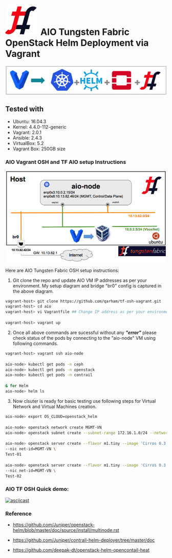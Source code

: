 # ![alt text](/images/TF.png) AIO Tungsten Fabric OpenStack Helm Deployment via Vagrant

![Web Console](../images/TF-Vagrant-Main.png)

## Tested with

* Ubuntu: 16.04.3
* Kernel: 4.4.0-112-generic
* Vagrant: 2.0.1
* Ansible: 2.4.3
* VirtualBox: 5.2
* Vagrant Box: 250GB size

### AIO Vagrant OSH and TF AIO setup Instructions

![Web Console](../images/AIO-OSH-TF-Topology.png)

Here are AIO Tungsten Fabric OSH setup instructions:

1. Git clone the repo and update AIO VM IP addresses as per your environment. My setup diagram and bridge "br0" config is captured in the above diagram.

```bash
vagrant-host> git clone https://github.com/qarham/tf-osh-vagrant.git
vagrant-host> cd aio
vagrant-host> vi Vagrantfile ## Change IP address as per your environment

vagrant-host> vagrant up
```

2. Once all above commands are sucessful without any ***"error"*** please check status of the pods by connecting to the "aio-node" VM using following commands.

```bash
vagrant-host> vagrant ssh aio-node

aio-node> kubectl get pods -n ceph
aio-node> kubectl get pods -n openstack
aio-node> kubectl get pods -n contrail

& for Helm
aio-node> helm ls
```

3. Now clsuter is ready for basic testing use following steps for Virtual Network and Virtual Machines creation.

```bash
aio-node> export OS_CLOUD=openstack_helm

aio-node> openstack network create MGMT-VN
aio-node> openstack subnet create --subnet-range 172.16.1.0/24 --network MGMT-VN MGMT-VN-subnet

aio-node> openstack server create --flavor m1.tiny --image 'Cirros 0.3.5 64-bit' \
--nic net-id=MGMT-VN \
Test-01

aio-node> openstack server create --flavor m1.tiny --image 'Cirros 0.3.5 64-bit' \
--nic net-id=MGMT-VN \
Test-02
```

### AIO TF OSH Quick demo:

[![asciicast](https://asciinema.org/a/Vycho1p5Y0y34VIn7FthblL76.png)](https://asciinema.org/a/Vycho1p5Y0y34VIn7FthblL76)

### Reference

* <https://github.com/Juniper/openstack-helm/blob/master/doc/source/install/multinode.rst>

* <https://github.com/Juniper/contrail-helm-deployer/tree/master/doc>

* <https://github.com/deepak-dt/openstack-helm-opencontail-heat>